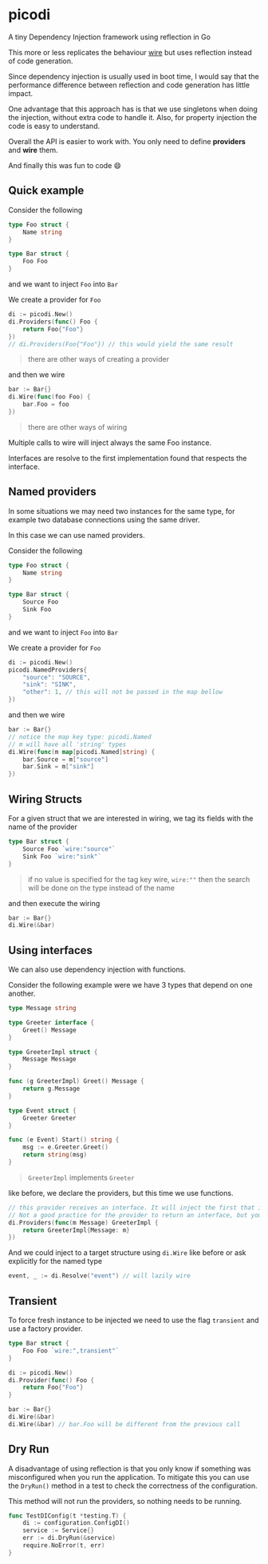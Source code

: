# picodi
A tiny Dependency Injection framework using reflection in Go

This more or less replicates the behaviour [wire](https://github.com/google/wire) but uses reflection instead of code generation.

Since dependency injection is usually used in boot time, I would say that the performance difference between reflection and code generation has little impact.

One advantage that this approach has is that we use singletons when doing the injection, without extra code to handle it.
Also, for property injection the code is easy to understand.

Overall the API is easier to work with. You only need to define **providers** and **wire** them.

And finally this was fun to code :smile:

## Quick example

Consider the following

```go
type Foo struct {
    Name string
}

type Bar struct {
    Foo Foo
}
```

and we want to inject `Foo` into `Bar`

We create a provider for `Foo`

```go
di := picodi.New()
di.Providers(func() Foo {
    return Foo{"Foo"}
})
// di.Providers(Foo{"Foo"}) // this would yield the same result
```

> there are other ways of creating a provider

and then we wire

```go
bar := Bar{}
di.Wire(func(foo Foo) {
    bar.Foo = foo
})
```

> there are other ways of wiring

Multiple calls to wire will inject always the same Foo instance.

Interfaces are resolve to the first implementation found that respects the interface.

## Named providers

In some situations we may need two instances for the same type, for example two database connections using the same driver.

In this case we can use named providers.

Consider the following

```go
type Foo struct {
    Name string
}

type Bar struct {
    Source Foo
    Sink Foo
}
```

and we want to inject `Foo` into `Bar`

We create a provider for `Foo`

```go
di := picodi.New()
picodi.NamedProviders{
    "source": "SOURCE",
    "sink": "SINK",
    "other": 1, // this will not be passed in the map bellow
})
```

and then we wire

```go
bar := Bar{}
// notice the map key type: picodi.Named
// m will have all 'string' types  
di.Wire(func(m map[picodi.Named]string) {
    bar.Source = m["source"]
    bar.Sink = m["sink"]
})
```

## Wiring Structs

For a given struct that we are interested in wiring, we tag its fields with the name of the provider

```go
type Bar struct {
    Source Foo `wire:"source"`
    Sink Foo `wire:"sink"`
}
```

> if no value is specified for the tag key wire, `wire:""` then the search will be done on the type instead of the name

and then execute the wiring

```go
bar := Bar{}
di.Wire(&bar)
```

## Using interfaces

We can also use dependency injection with functions.

Consider the following example were we have 3 types that depend on one another.

```go
type Message string

type Greeter interface {
    Greet() Message
}

type GreeterImpl struct {
    Message Message
}

func (g GreeterImpl) Greet() Message {
    return g.Message
}

type Event struct {
    Greeter Greeter
}

func (e Event) Start() string {
    msg := e.Greeter.Greet()
    return string(msg)
}
```

> `GreeterImpl` implements `Greeter`

like before, we declare the providers, but this time we use functions.

```go
// this provider receives an interface. It will inject the first that it finds. 
// Not a good practice for the provider to return an interface, but you can do it
di.Providers(func(m Message) GreeterImpl {
    return GreeterImpl{Message: m}
})
```

And we could inject to a target structure using `di.Wire` like before or ask explicitly for the named type

```go
event, _ := di.Resolve("event") // will lazily wire
```

## Transient

To force fresh instance to be injected we need to use the flag `transient` and use a factory provider.

```go
type Bar struct {
    Foo Foo `wire:",transient"`
}
```

```go
di := picodi.New()
di.Provider(func() Foo {
    return Foo{"Foo"}
}

bar := Bar{}
di.Wire(&bar)
di.Wire(&bar) // bar.Foo will be different from the previous call
```

## Dry Run

A disadvantage of using reflection is that you only know if something was misconfigured when you run the application.
To mitigate this you can use the `DryRun()` method in a test to check the correctness of the configuration.

This method will not run the providers, so nothing needs to be running.

```go
func TestDIConfig(t *testing.T) {
    di := configuration.ConfigDI()
    service := Service{}
    err := di.DryRun(&service)
    require.NoError(t, err)
}
```
